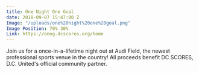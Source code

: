 ```yaml
---
title: One Night One Goal
date: 2018-09-07 15:47:00 Z
Image: "/uploads/one%20night%20one%20goal.png"
Image Position: 70% 30%
Link: https://onog.dcscores.org/home
---
```


Join us for a once-in-a-lifetime night out at Audi Field, the newest professional sports venue in the country! All proceeds benefit DC SCORES, D.C. United's official community partner.